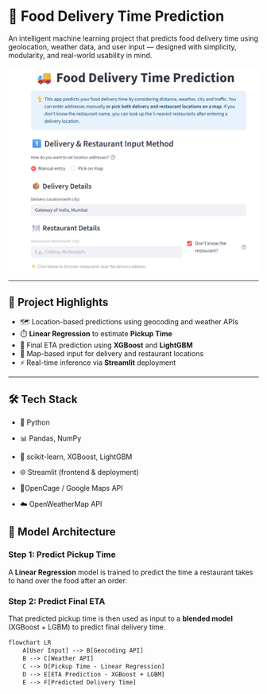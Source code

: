 # 🚚 Food Delivery Time Prediction

An intelligent machine learning project that predicts food delivery time using geolocation, weather data, and user input — designed with simplicity, modularity, and real-world usability in mind.

![App Screenshot](IMG2.png)

---

## 📌 Project Highlights

- 🗺️ Location-based predictions using geocoding and weather APIs  
- ⏱️ **Linear Regression** to estimate **Pickup Time**  
- 🔁 Final ETA prediction using **XGBoost** and **LightGBM**  
- 📍 Map-based input for delivery and restaurant locations  
- ⚡ Real-time inference via **Streamlit** deployment  

---
## 🛠️ Tech Stack
- 🐍 Python

- 📊 Pandas, NumPy

- 🧠 scikit-learn, XGBoost, LightGBM

- 🌐 Streamlit (frontend & deployment)

- 📍OpenCage / Google Maps API

- ☁️ OpenWeatherMap API


## 🧠 Model Architecture

### Step 1: Predict Pickup Time  
A **Linear Regression** model is trained to predict the time a restaurant takes to hand over the food after an order.

### Step 2: Predict Final ETA  
That predicted pickup time is then used as input to a **blended model** (XGBoost + LGBM) to predict final delivery time.

```mermaid
flowchart LR
    A[User Input] --> B[Geocoding API]
    B --> C[Weather API]
    C --> D[Pickup Time - Linear Regression]
    D --> E[ETA Prediction - XGBoost + LGBM]
    E --> F[Predicted Delivery Time]
